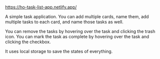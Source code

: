 https://ho-task-list-app.netlify.app/

A simple task application. You can add multiple cards, name them, add multiple tasks to each card, and name those tasks as well.

You can remove the tasks by hovering over the task and clicking the trash icon. You can mark the task as complete by hovering over the task and clicking the checkbox.

It uses local storage to save the states of everything.
